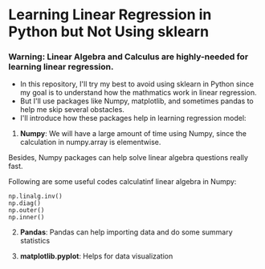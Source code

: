 # Learning Linear Regression in Python but Not Using sklearn

### Warning: Linear Algebra and Calculus are highly-needed for learning linear regression.

* In this repository, I'll try my best to avoid using sklearn in Python since my goal is to understand how the mathmatics work in linear regression.
* But I'll use packages like Numpy, matplotlib, and sometimes pandas to help me skip several obstacles.
* I'll introduce how these packages help in learning regression model:
1. **Numpy**: We will have a large amount of time using Numpy, since the calculation in numpy.array is elementwise. 

Besides, Numpy packages can help solve linear algebra questions really fast.

Following are some useful codes calculatinf linear algebra in Numpy:
```
np.linalg.inv()
np.diag()
np.outer()
np.inner()
```

2. **Pandas**: Pandas can help importing data and do some summary statistics

3. **matplotlib.pyplot**: Helps for data visualization


